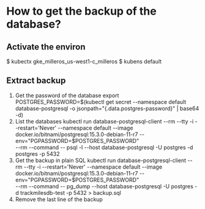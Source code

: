 # How to get the backup of the database?

## Activate the environ
$ kubectx gke_milleros_us-west1-c_milleros
$ kubens default

## Extract backup
1. Get the password of the database
export POSTGRES_PASSWORD=$(kubectl get secret --namespace default database-postgresql -o jsonpath="{.data.postgres-password}" | base64 -d)
2. List the databases
kubectl run database-postgresql-client --rm --tty -i --restart='Never' --namespace default --image docker.io/bitnami/postgresql:15.3.0-debian-11-r7 --env="PGPASSWORD=$POSTGRES_PASSWORD" \
      --rm --command -- psql -l --host database-postgresql -U postgres -d postgres -p 5432
3. Get the backup in plain SQL
kubectl run database-postgresql-client --rm --tty -i --restart='Never' --namespace default --image docker.io/bitnami/postgresql:15.3.0-debian-11-r7 --env="PGPASSWORD=$POSTGRES_PASSWORD" \
      --rm --command -- pg_dump --host database-postgresql -U postgres -d trackmilesdb-test -p 5432 > backup.sql
4. Remove the last line of the backup
